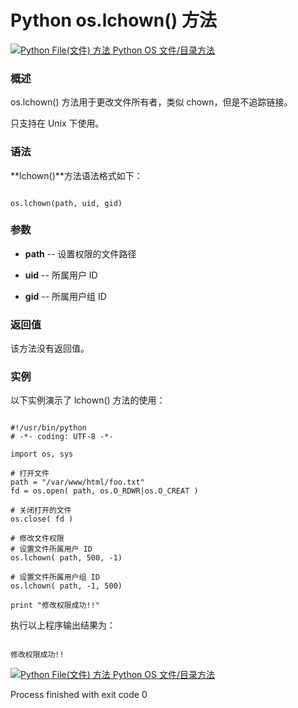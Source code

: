 Python os.lchown() 方法
=====================

 [![Python File(文件) 方法](../images/up.gif)
 Python OS 文件/目录方法](os-file-methods.html)


  ### 概述

 os.lchown() 方法用于更改文件所有者，类似 chown，但是不追踪链接。

 只支持在 Unix 下使用。

 ### 语法

 **lchown()**方法语法格式如下：

 
```

os.lchown(path, uid, gid)

```

 ### 参数

  * **path** -- 设置权限的文件路径


 * **uid** -- 所属用户 ID 


 * **gid** -- 所属用户组 ID 


  ### 返回值

 该方法没有返回值。

 ### 实例

 以下实例演示了 lchown() 方法的使用：

 
```

#!/usr/bin/python
# -*- coding: UTF-8 -*-

import os, sys

# 打开文件
path = "/var/www/html/foo.txt"
fd = os.open( path, os.O_RDWR|os.O_CREAT )

# 关闭打开的文件
os.close( fd )

# 修改文件权限
# 设置文件所属用户 ID
os.lchown( path, 500, -1)

# 设置文件所属用户组 ID
os.lchown( path, -1, 500)

print "修改权限成功!!"

```

 执行以上程序输出结果为：

 
```

修改权限成功!!

```

 [![Python File(文件) 方法](../images/up.gif)
 Python OS 文件/目录方法](os-file-methods.html)

Process finished with exit code 0
